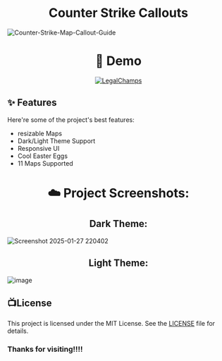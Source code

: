 

<h1 align="center" id="title">Counter Strike Callouts</h1>

![Counter-Strike-Map-Callout-Guide](https://socialify.git.ci/ShiiiivanshSingh/Counter-Strike-Map-Callout-Guide/image?font=KoHo&language=1&name=1&owner=1&pattern=Transparent&stargazers=1&theme=Dark)
<h1 align="center">🚀 Demo</h1>


<div align="center">

[![LegalChamps](https://img.shields.io/badge/Visit-Here-blue?style=for-the-badge)](https://callouts-gg.netlify.app)

</div>

<h2>✨ Features</h2>

Here're some of the project's best features:

*   resizable Maps
*   Dark/Light Theme Support
*   Responsive UI
*   Cool Easter Eggs
*   11 Maps Supported




<h1 align="center">☁️ Project Screenshots:</h1>
<h2 align="center"> Dark Theme:</h2>

![Screenshot 2025-01-27 220402](https://github.com/user-attachments/assets/9cbcde7e-eb81-443d-99ef-3d341d08f869)



<h2 align="center"> Light Theme:</h2>

![image](https://github.com/user-attachments/assets/756c4d97-5575-400f-a70c-ee5e74dae6ec)







## 📺License

This project is licensed under the MIT License. See the [LICENSE](LICENSE) file for details.








### Thanks for visiting!!!!
